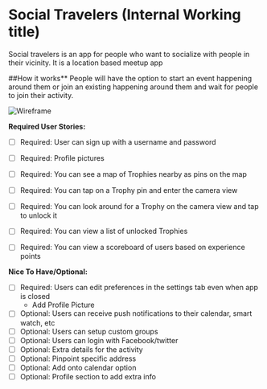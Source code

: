 # Social Travelers (Internal Working title)

Social travelers is an app for people who want to socialize with people in their vicinity. It is a location based meetup app

##How it works**
People will have the option to start an event happening around them or join an existing happening around them and wait for people to join their activity.

<img src='http://i.imgur.com/MKsZY6x.jpg' title='Wireframe' width='' alt='Wireframe' />

**Required User Stories:**
 * [ ] Required: User can sign up with a username and password
 * [ ] Required: Profile pictures
 * [ ] Required: You can see a map of Trophies nearby as pins on the map
 * [ ] Required: You can tap on a Trophy pin and enter the camera view
 * [ ] Required: You can look around for a Trophy on the camera view and tap to unlock it
 * [ ] Required: You can view a list of unlocked Trophies
 * [ ] Required: You can view a scoreboard of users based on experience points


**Nice To Have/Optional:**
 * [ ] Required: Users can edit preferences in the settings tab even when app is closed
   * Add Profile Picture
 * [ ] Optional: Users can receive push notifications to their calendar, smart watch, etc
 * [ ] Optional: Users can setup custom groups
 * [ ] Optional: Users can login with Facebook/twitter
 * [ ] Optional: Extra details for the activity
 * [ ] Optional: Pinpoint specific address
 * [ ] Optional: Add onto calendar option
 * [ ] Optional: Profile section to add extra info
